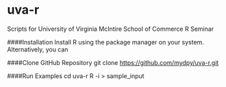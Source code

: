 # uva-r
Scripts for University of Virginia McIntire School of Commerce R Seminar

####Installation 
Install R using the package manager on your system. 
Alternatively, you can 

####Clone GitHub Repository
git clone https://github.com/mydpy/uva-r.git

####Run Examples
cd uva-r 
R -i > sample_input
